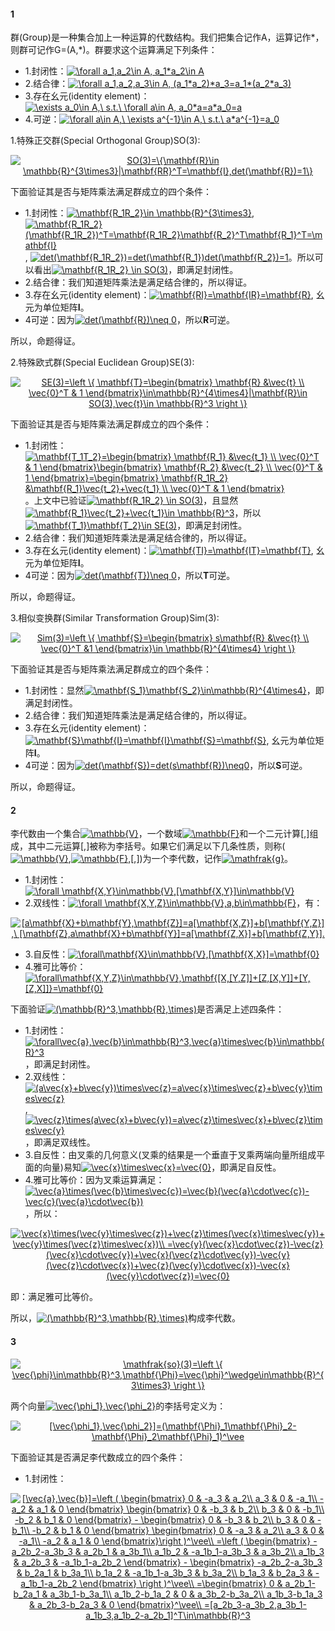 #### 1
群(Group)是一种集合加上一种运算的代数结构。我们把集合记作A，运算记作*，则群可记作G=(A,*)。群要求这个运算满足下列条件：

* 1.封闭性：<a href="https://www.codecogs.com/eqnedit.php?latex=\forall&space;a_1,a_2\in&space;A,&space;a_1*a_2\in&space;A" target="_blank"><img src="https://latex.codecogs.com/gif.latex?\forall&space;a_1,a_2\in&space;A,&space;a_1*a_2\in&space;A" title="\forall a_1,a_2\in A, a_1*a_2\in A" /></a>
* 2.结合律：<a href="https://www.codecogs.com/eqnedit.php?latex=\forall&space;a_1,a_2,a_3\in&space;A,&space;(a_1*a_2)*a_3=a_1*(a_2*a_3)" target="_blank"><img src="https://latex.codecogs.com/gif.latex?\forall&space;a_1,a_2,a_3\in&space;A,&space;(a_1*a_2)*a_3=a_1*(a_2*a_3)" title="\forall a_1,a_2,a_3\in A, (a_1*a_2)*a_3=a_1*(a_2*a_3)" /></a>
* 3.存在幺元(identity element)：<a href="https://www.codecogs.com/eqnedit.php?latex=\exists&space;a_0\in&space;A,\&space;s.t.\&space;\forall&space;a\in&space;A,&space;a_0*a=a*a_0=a" target="_blank"><img src="https://latex.codecogs.com/gif.latex?\exists&space;a_0\in&space;A,\&space;s.t.\&space;\forall&space;a\in&space;A,&space;a_0*a=a*a_0=a" title="\exists a_0\in A,\ s.t.\ \forall a\in A, a_0*a=a*a_0=a" /></a>
* 4.可逆：<a href="https://www.codecogs.com/eqnedit.php?latex=\forall&space;a\in&space;A,\&space;\exists&space;a^{-1}\in&space;A,\&space;s.t.\&space;a*a^{-1}=a_0" target="_blank"><img src="https://latex.codecogs.com/gif.latex?\forall&space;a\in&space;A,\&space;\exists&space;a^{-1}\in&space;A,\&space;s.t.\&space;a*a^{-1}=a_0" title="\forall a\in A,\ \exists a^{-1}\in A,\ s.t.\ a*a^{-1}=a_0" /></a>

1.特殊正交群(Special Orthogonal Group)SO(3):

<p align="center">
<a href="https://www.codecogs.com/eqnedit.php?latex=SO(3)=\{\mathbf{R}\in&space;\mathbb{R}^{3\times3}|\mathbf{RR}^T=\mathbf{I},det(\mathbf{R})=1\}" target="_blank"><img src="https://latex.codecogs.com/gif.latex?SO(3)=\{\mathbf{R}\in&space;\mathbb{R}^{3\times3}|\mathbf{RR}^T=\mathbf{I},det(\mathbf{R})=1\}" title="SO(3)=\{\mathbf{R}\in \mathbb{R}^{3\times3}|\mathbf{RR}^T=\mathbf{I},det(\mathbf{R})=1\}" /></a>
</p>  

下面验证其是否与矩阵乘法满足群成立的四个条件：
* 1.封闭性：<a href="https://www.codecogs.com/eqnedit.php?latex=\mathbf{R_1R_2}\in&space;\mathbb{R}^{3\times3}" target="_blank"><img src="https://latex.codecogs.com/gif.latex?\mathbf{R_1R_2}\in&space;\mathbb{R}^{3\times3}" title="\mathbf{R_1R_2}\in \mathbb{R}^{3\times3}" /></a>, <a href="https://www.codecogs.com/eqnedit.php?latex=\mathbf{R_1R_2}(\mathbf{R_1R_2})^T=\mathbf{R_1R_2}\mathbf{R_2}^T\mathbf{R_1}^T=\mathbf{I}" target="_blank"><img src="https://latex.codecogs.com/gif.latex?\mathbf{R_1R_2}(\mathbf{R_1R_2})^T=\mathbf{R_1R_2}\mathbf{R_2}^T\mathbf{R_1}^T=\mathbf{I}" title="\mathbf{R_1R_2}(\mathbf{R_1R_2})^T=\mathbf{R_1R_2}\mathbf{R_2}^T\mathbf{R_1}^T=\mathbf{I}" /></a>, <a href="https://www.codecogs.com/eqnedit.php?latex=det(\mathbf{R_1R_2})=det(\mathbf{R_1})det(\mathbf{R_2})=1" target="_blank"><img src="https://latex.codecogs.com/gif.latex?det(\mathbf{R_1R_2})=det(\mathbf{R_1})det(\mathbf{R_2})=1" title="det(\mathbf{R_1R_2})=det(\mathbf{R_1})det(\mathbf{R_2})=1" /></a>。所以可以看出<a href="https://www.codecogs.com/eqnedit.php?latex=\mathbf{R_1R_2}&space;\in&space;SO(3)" target="_blank"><img src="https://latex.codecogs.com/gif.latex?\mathbf{R_1R_2}&space;\in&space;SO(3)" title="\mathbf{R_1R_2} \in SO(3)" /></a>，即满足封闭性。
* 2.结合律：我们知道矩阵乘法是满足结合律的，所以得证。
* 3.存在幺元(identity element)：<a href="https://www.codecogs.com/eqnedit.php?latex=\mathbf{RI}=\mathbf{IR}=\mathbf{R}" target="_blank"><img src="https://latex.codecogs.com/gif.latex?\mathbf{RI}=\mathbf{IR}=\mathbf{R}" title="\mathbf{RI}=\mathbf{IR}=\mathbf{R}" /></a>, 幺元为单位矩阵**I**。
* 4可逆：因为<a href="https://www.codecogs.com/eqnedit.php?latex=det(\mathbf{R})\neq&space;0" target="_blank"><img src="https://latex.codecogs.com/gif.latex?det(\mathbf{R})\neq&space;0" title="det(\mathbf{R})\neq 0" /></a>，所以**R**可逆。

所以，命题得证。


2.特殊欧式群(Special Euclidean Group)SE(3):

<p align="center">
<a href="https://www.codecogs.com/eqnedit.php?latex=SE(3)=\left&space;\{&space;\mathbf{T}=\begin{bmatrix}&space;\mathbf{R}&space;&\vec{t}&space;\\&space;\vec{0}^T&space;&&space;1&space;\end{bmatrix}\in\mathbb{R}^{4\times4}|\mathbf{R}\in&space;SO(3),\vec{t}\in&space;\mathbb{R}^3&space;\right&space;\}" target="_blank"><img src="https://latex.codecogs.com/gif.latex?SE(3)=\left&space;\{&space;\mathbf{T}=\begin{bmatrix}&space;\mathbf{R}&space;&\vec{t}&space;\\&space;\vec{0}^T&space;&&space;1&space;\end{bmatrix}\in\mathbb{R}^{4\times4}|\mathbf{R}\in&space;SO(3),\vec{t}\in&space;\mathbb{R}^3&space;\right&space;\}" title="SE(3)=\left \{ \mathbf{T}=\begin{bmatrix} \mathbf{R} &\vec{t} \\ \vec{0}^T & 1 \end{bmatrix}\in\mathbb{R}^{4\times4}|\mathbf{R}\in SO(3),\vec{t}\in \mathbb{R}^3 \right \}" /></a>
</p> 

下面验证其是否与矩阵乘法满足群成立的四个条件：
* 1.封闭性：<a href="https://www.codecogs.com/eqnedit.php?latex=\mathbf{T_1T_2}=\begin{bmatrix}&space;\mathbf{R_1}&space;&\vec{t_1}&space;\\&space;\vec{0}^T&space;&&space;1&space;\end{bmatrix}\begin{bmatrix}&space;\mathbf{R_2}&space;&\vec{t_2}&space;\\&space;\vec{0}^T&space;&&space;1&space;\end{bmatrix}=\begin{bmatrix}&space;\mathbf{R_1R_2}&space;&\mathbf{R_1}\vec{t_2}&plus;\vec{t_1}&space;\\&space;\vec{0}^T&space;&&space;1&space;\end{bmatrix}" target="_blank"><img src="https://latex.codecogs.com/gif.latex?\mathbf{T_1T_2}=\begin{bmatrix}&space;\mathbf{R_1}&space;&\vec{t_1}&space;\\&space;\vec{0}^T&space;&&space;1&space;\end{bmatrix}\begin{bmatrix}&space;\mathbf{R_2}&space;&\vec{t_2}&space;\\&space;\vec{0}^T&space;&&space;1&space;\end{bmatrix}=\begin{bmatrix}&space;\mathbf{R_1R_2}&space;&\mathbf{R_1}\vec{t_2}&plus;\vec{t_1}&space;\\&space;\vec{0}^T&space;&&space;1&space;\end{bmatrix}" title="\mathbf{T_1T_2}=\begin{bmatrix} \mathbf{R_1} &\vec{t_1} \\ \vec{0}^T & 1 \end{bmatrix}\begin{bmatrix} \mathbf{R_2} &\vec{t_2} \\ \vec{0}^T & 1 \end{bmatrix}=\begin{bmatrix} \mathbf{R_1R_2} &\mathbf{R_1}\vec{t_2}+\vec{t_1} \\ \vec{0}^T & 1 \end{bmatrix}" /></a>。上文中已验证<a href="https://www.codecogs.com/eqnedit.php?latex=\mathbf{R_1R_2}&space;\in&space;SO(3)" target="_blank"><img src="https://latex.codecogs.com/gif.latex?\mathbf{R_1R_2}&space;\in&space;SO(3)" title="\mathbf{R_1R_2} \in SO(3)" /></a>，且显然<a href="https://www.codecogs.com/eqnedit.php?latex=\mathbf{R_1}\vec{t_2}&plus;\vec{t_1}\in&space;\mathbb{R}^3" target="_blank"><img src="https://latex.codecogs.com/gif.latex?\mathbf{R_1}\vec{t_2}&plus;\vec{t_1}\in&space;\mathbb{R}^3" title="\mathbf{R_1}\vec{t_2}+\vec{t_1}\in \mathbb{R}^3" /></a>，所以<a href="https://www.codecogs.com/eqnedit.php?latex=\mathbf{T_1}\mathbf{T_2}\in&space;SE(3)" target="_blank"><img src="https://latex.codecogs.com/gif.latex?\mathbf{T_1}\mathbf{T_2}\in&space;SE(3)" title="\mathbf{T_1}\mathbf{T_2}\in SE(3)" /></a>，即满足封闭性。
* 2.结合律：我们知道矩阵乘法是满足结合律的，所以得证。
* 3.存在幺元(identity element)：<a href="https://www.codecogs.com/eqnedit.php?latex=\mathbf{TI}=\mathbf{IT}=\mathbf{T}" target="_blank"><img src="https://latex.codecogs.com/gif.latex?\mathbf{TI}=\mathbf{IT}=\mathbf{T}" title="\mathbf{TI}=\mathbf{IT}=\mathbf{T}" /></a>, 幺元为单位矩阵**I**。
* 4可逆：因为<a href="https://www.codecogs.com/eqnedit.php?latex=det(\mathbf{T})\neq&space;0" target="_blank"><img src="https://latex.codecogs.com/gif.latex?det(\mathbf{T})\neq&space;0" title="det(\mathbf{T})\neq 0" /></a>，所以**T**可逆。

所以，命题得证。

3.相似变换群(Similar Transformation Group)Sim(3):

<p align="center">
<a href="https://www.codecogs.com/eqnedit.php?latex=Sim(3)=\left&space;\{&space;\mathbf{S}=\begin{bmatrix}&space;s\mathbf{R}&space;&\vec{t}&space;\\&space;\vec{0}^T&space;&1&space;\end{bmatrix}\in&space;\mathbb{R}^{4\times4}&space;\right&space;\}" target="_blank"><img src="https://latex.codecogs.com/gif.latex?Sim(3)=\left&space;\{&space;\mathbf{S}=\begin{bmatrix}&space;s\mathbf{R}&space;&\vec{t}&space;\\&space;\vec{0}^T&space;&1&space;\end{bmatrix}\in&space;\mathbb{R}^{4\times4}&space;\right&space;\}" title="Sim(3)=\left \{ \mathbf{S}=\begin{bmatrix} s\mathbf{R} &\vec{t} \\ \vec{0}^T &1 \end{bmatrix}\in \mathbb{R}^{4\times4} \right \}" /></a>
</p> 

下面验证其是否与矩阵乘法满足群成立的四个条件：
* 1.封闭性：显然<a href="https://www.codecogs.com/eqnedit.php?latex=\mathbf{S_1}\mathbf{S_2}\in\mathbb{R}^{4\times4}" target="_blank"><img src="https://latex.codecogs.com/gif.latex?\mathbf{S_1}\mathbf{S_2}\in\mathbb{R}^{4\times4}" title="\mathbf{S_1}\mathbf{S_2}\in\mathbb{R}^{4\times4}" /></a>，即满足封闭性。
* 2.结合律：我们知道矩阵乘法是满足结合律的，所以得证。
* 3.存在幺元(identity element)：<a href="https://www.codecogs.com/eqnedit.php?latex=\mathbf{S}\mathbf{I}=\mathbf{I}\mathbf{S}=\mathbf{S}" target="_blank"><img src="https://latex.codecogs.com/gif.latex?\mathbf{S}\mathbf{I}=\mathbf{I}\mathbf{S}=\mathbf{S}" title="\mathbf{S}\mathbf{I}=\mathbf{I}\mathbf{S}=\mathbf{S}" /></a>, 幺元为单位矩阵**I**。
* 4可逆：因为<a href="https://www.codecogs.com/eqnedit.php?latex=det(\mathbf{S})=det(s\mathbf{R})\neq0" target="_blank"><img src="https://latex.codecogs.com/gif.latex?det(\mathbf{S})=det(s\mathbf{R})\neq0" title="det(\mathbf{S})=det(s\mathbf{R})\neq0" /></a>，所以**S**可逆。

所以，命题得证。

#### 2

李代数由一个集合<a href="https://www.codecogs.com/eqnedit.php?latex=\mathbb{V}" target="_blank"><img src="https://latex.codecogs.com/gif.latex?\mathbb{V}" title="\mathbb{V}" /></a>，一个数域<a href="https://www.codecogs.com/eqnedit.php?latex=\mathbb{F}" target="_blank"><img src="https://latex.codecogs.com/gif.latex?\mathbb{F}" title="\mathbb{F}" /></a>和一个二元计算[,]组成，其中二元运算[,]被称为李括号。如果它们满足以下几条性质，则称(<a href="https://www.codecogs.com/eqnedit.php?latex=\mathbb{V}" target="_blank"><img src="https://latex.codecogs.com/gif.latex?\mathbb{V}" title="\mathbb{V}" /></a>,<a href="https://www.codecogs.com/eqnedit.php?latex=\mathbb{F}" target="_blank"><img src="https://latex.codecogs.com/gif.latex?\mathbb{F}" title="\mathbb{F}" /></a>,[,])为一个李代数，记作<a href="https://www.codecogs.com/eqnedit.php?latex=\mathfrak{g}" target="_blank"><img src="https://latex.codecogs.com/gif.latex?\mathfrak{g}" title="\mathfrak{g}" /></a>。

* 1.封闭性：<a href="https://www.codecogs.com/eqnedit.php?latex=\forall&space;\mathbf{X,Y}\in\mathbb{V},[\mathbf{X,Y}]\in\mathbb{V}" target="_blank"><img src="https://latex.codecogs.com/gif.latex?\forall&space;\mathbf{X,Y}\in\mathbb{V},[\mathbf{X,Y}]\in\mathbb{V}" title="\forall \mathbf{X,Y}\in\mathbb{V},[\mathbf{X,Y}]\in\mathbb{V}" /></a>
* 2.双线性：<a href="https://www.codecogs.com/eqnedit.php?latex=\forall&space;\mathbf{X,Y,Z}\in\mathbb{V},a,b\in\mathbb{F}" target="_blank"><img src="https://latex.codecogs.com/gif.latex?\forall&space;\mathbf{X,Y,Z}\in\mathbb{V},a,b\in\mathbb{F}" title="\forall \mathbf{X,Y,Z}\in\mathbb{V},a,b\in\mathbb{F}" /></a>，有：
<p align="center">
<a href="https://www.codecogs.com/eqnedit.php?latex=[a\mathbf{X}&plus;b\mathbf{Y},\mathbf{Z}]=a[\mathbf{X,Z}]&plus;b[\mathbf{Y,Z}],\&space;[\mathbf{Z},a\mathbf{X}&plus;b\mathbf{Y}]=a[\mathbf{Z,X}]&plus;b[\mathbf{Z,Y}]." target="_blank"><img src="https://latex.codecogs.com/gif.latex?[a\mathbf{X}&plus;b\mathbf{Y},\mathbf{Z}]=a[\mathbf{X,Z}]&plus;b[\mathbf{Y,Z}],\&space;[\mathbf{Z},a\mathbf{X}&plus;b\mathbf{Y}]=a[\mathbf{Z,X}]&plus;b[\mathbf{Z,Y}]." title="[a\mathbf{X}+b\mathbf{Y},\mathbf{Z}]=a[\mathbf{X,Z}]+b[\mathbf{Y,Z}],\ [\mathbf{Z},a\mathbf{X}+b\mathbf{Y}]=a[\mathbf{Z,X}]+b[\mathbf{Z,Y}]." /></a>
</p>  

* 3.自反性：<a href="https://www.codecogs.com/eqnedit.php?latex=\forall\mathbf{X}\in\mathbb{V},[\mathbf{X,X}]=\mathbf{0}" target="_blank"><img src="https://latex.codecogs.com/gif.latex?\forall\mathbf{X}\in\mathbb{V},[\mathbf{X,X}]=\mathbf{0}" title="\forall\mathbf{X}\in\mathbb{V},[\mathbf{X,X}]=\mathbf{0}" /></a>
* 4.雅可比等价：<a href="https://www.codecogs.com/eqnedit.php?latex=\forall\mathbf{X,Y,Z}\in\mathbb{V},\mathbf{[X,[Y,Z]]&plus;[Z,[X,Y]]&plus;[Y,[Z,X]]}=\mathbf{0}" target="_blank"><img src="https://latex.codecogs.com/gif.latex?\forall\mathbf{X,Y,Z}\in\mathbb{V},\mathbf{[X,[Y,Z]]&plus;[Z,[X,Y]]&plus;[Y,[Z,X]]}=\mathbf{0}" title="\forall\mathbf{X,Y,Z}\in\mathbb{V},\mathbf{[X,[Y,Z]]+[Z,[X,Y]]+[Y,[Z,X]]}=\mathbf{0}" /></a>

下面验证<a href="https://www.codecogs.com/eqnedit.php?latex=(\mathbb{R}^3,\mathbb{R},\times)" target="_blank"><img src="https://latex.codecogs.com/gif.latex?(\mathbb{R}^3,\mathbb{R},\times)" title="(\mathbb{R}^3,\mathbb{R},\times)" /></a>是否满足上述四条件：

* 1.封闭性：<a href="https://www.codecogs.com/eqnedit.php?latex=\forall\vec{a},\vec{b}\in\mathbb{R}^3,\vec{a}\times\vec{b}\in\mathbb{R}^3" target="_blank"><img src="https://latex.codecogs.com/gif.latex?\forall\vec{a},\vec{b}\in\mathbb{R}^3,\vec{a}\times\vec{b}\in\mathbb{R}^3" title="\forall\vec{a},\vec{b}\in\mathbb{R}^3,\vec{a}\times\vec{b}\in\mathbb{R}^3" /></a>，即满足封闭性。
* 2.双线性：<a href="https://www.codecogs.com/eqnedit.php?latex=(a\vec{x}&plus;b\vec{y})\times\vec{z}=a\vec{x}\times\vec{z}&plus;b\vec{y}\times\vec{z}" target="_blank"><img src="https://latex.codecogs.com/gif.latex?(a\vec{x}&plus;b\vec{y})\times\vec{z}=a\vec{x}\times\vec{z}&plus;b\vec{y}\times\vec{z}" title="(a\vec{x}+b\vec{y})\times\vec{z}=a\vec{x}\times\vec{z}+b\vec{y}\times\vec{z}" /></a>, <a href="https://www.codecogs.com/eqnedit.php?latex=\vec{z}\times(a\vec{x}&plus;b\vec{y})=a\vec{z}\times\vec{x}&plus;b\vec{z}\times\vec{y}" target="_blank"><img src="https://latex.codecogs.com/gif.latex?\vec{z}\times(a\vec{x}&plus;b\vec{y})=a\vec{z}\times\vec{x}&plus;b\vec{z}\times\vec{y}" title="\vec{z}\times(a\vec{x}+b\vec{y})=a\vec{z}\times\vec{x}+b\vec{z}\times\vec{y}" /></a>，即满足双线性。
* 3.自反性：由叉乘的几何意义(叉乘的结果是一个垂直于叉乘两端向量所组成平面的向量)易知<a href="https://www.codecogs.com/eqnedit.php?latex=\vec{x}\times\vec{x}=\vec{0}" target="_blank"><img src="https://latex.codecogs.com/gif.latex?\vec{x}\times\vec{x}=\vec{0}" title="\vec{x}\times\vec{x}=\vec{0}" /></a>，即满足自反性。
* 4.雅可比等价：因为叉乘运算满足：<a href="https://www.codecogs.com/eqnedit.php?latex=\vec{a}\times(\vec{b}\times\vec{c})=\vec{b}(\vec{a}\cdot\vec{c})-\vec{c}(\vec{a}\cdot\vec{b})" target="_blank"><img src="https://latex.codecogs.com/gif.latex?\vec{a}\times(\vec{b}\times\vec{c})=\vec{b}(\vec{a}\cdot\vec{c})-\vec{c}(\vec{a}\cdot\vec{b})" title="\vec{a}\times(\vec{b}\times\vec{c})=\vec{b}(\vec{a}\cdot\vec{c})-\vec{c}(\vec{a}\cdot\vec{b})" /></a>，所以：

<p align="center">
<a href="https://www.codecogs.com/eqnedit.php?latex=\vec{x}\times(\vec{y}\times\vec{z})&plus;\vec{z}\times(\vec{x}\times\vec{y})&plus;\vec{y}\times(\vec{z}\times\vec{x})\\&space;=\vec{y}(\vec{x}\cdot\vec{z})-\vec{z}(\vec{x}\cdot\vec{y})&plus;\vec{x}(\vec{z}\cdot\vec{y})-\vec{y}(\vec{z}\cdot\vec{x})&plus;\vec{z}(\vec{y}\cdot\vec{x})-\vec{x}(\vec{y}\cdot\vec{z})=\vec{0}" target="_blank"><img src="https://latex.codecogs.com/gif.latex?\vec{x}\times(\vec{y}\times\vec{z})&plus;\vec{z}\times(\vec{x}\times\vec{y})&plus;\vec{y}\times(\vec{z}\times\vec{x})\\&space;=\vec{y}(\vec{x}\cdot\vec{z})-\vec{z}(\vec{x}\cdot\vec{y})&plus;\vec{x}(\vec{z}\cdot\vec{y})-\vec{y}(\vec{z}\cdot\vec{x})&plus;\vec{z}(\vec{y}\cdot\vec{x})-\vec{x}(\vec{y}\cdot\vec{z})=\vec{0}" title="\vec{x}\times(\vec{y}\times\vec{z})+\vec{z}\times(\vec{x}\times\vec{y})+\vec{y}\times(\vec{z}\times\vec{x})\\ =\vec{y}(\vec{x}\cdot\vec{z})-\vec{z}(\vec{x}\cdot\vec{y})+\vec{x}(\vec{z}\cdot\vec{y})-\vec{y}(\vec{z}\cdot\vec{x})+\vec{z}(\vec{y}\cdot\vec{x})-\vec{x}(\vec{y}\cdot\vec{z})=\vec{0}" /></a>
</p>  
即：满足雅可比等价。

所以，<a href="https://www.codecogs.com/eqnedit.php?latex=(\mathbb{R}^3,\mathbb{R},\times)" target="_blank"><img src="https://latex.codecogs.com/gif.latex?(\mathbb{R}^3,\mathbb{R},\times)" title="(\mathbb{R}^3,\mathbb{R},\times)" /></a>构成李代数。

#### 3

<p align="center">
<a href="https://www.codecogs.com/eqnedit.php?latex=\mathfrak{so}(3)=\left&space;\{&space;\vec{\phi}\in\mathbb{R}^3,\mathbf{\Phi}=\vec{\phi}^\wedge\in\mathbb{R}^{3\times3}&space;\right&space;\}" target="_blank"><img src="https://latex.codecogs.com/gif.latex?\mathfrak{so}(3)=\left&space;\{&space;\vec{\phi}\in\mathbb{R}^3,\mathbf{\Phi}=\vec{\phi}^\wedge\in\mathbb{R}^{3\times3}&space;\right&space;\}" title="\mathfrak{so}(3)=\left \{ \vec{\phi}\in\mathbb{R}^3,\mathbf{\Phi}=\vec{\phi}^\wedge\in\mathbb{R}^{3\times3} \right \}" /></a>
</p>  

两个向量<a href="https://www.codecogs.com/eqnedit.php?latex=\vec{\phi_1},\vec{\phi_2}" target="_blank"><img src="https://latex.codecogs.com/gif.latex?\vec{\phi_1},\vec{\phi_2}" title="\vec{\phi_1},\vec{\phi_2}" /></a>的李括号定义为：

<p align="center">
<a href="https://www.codecogs.com/eqnedit.php?latex=[\vec{\phi_1},\vec{\phi_2}]=(\mathbf{\Phi}_1\mathbf{\Phi}_2-\mathbf{\Phi}_2\mathbf{\Phi}_1)^\vee" target="_blank"><img src="https://latex.codecogs.com/gif.latex?[\vec{\phi_1},\vec{\phi_2}]=(\mathbf{\Phi}_1\mathbf{\Phi}_2-\mathbf{\Phi}_2\mathbf{\Phi}_1)^\vee" title="[\vec{\phi_1},\vec{\phi_2}]=(\mathbf{\Phi}_1\mathbf{\Phi}_2-\mathbf{\Phi}_2\mathbf{\Phi}_1)^\vee" /></a>
</p>  

下面验证其是否满足李代数成立的四个条件：
* 1.封闭性：
<p align="center">
<a href="https://www.codecogs.com/eqnedit.php?latex=[\vec{a},\vec{b}]=\left&space;(&space;\begin{bmatrix}&space;0&space;&&space;-a_3&space;&&space;a_2\\&space;a_3&space;&&space;0&space;&&space;-a_1\\&space;-a_2&space;&&space;a_1&space;&&space;0&space;\end{bmatrix}&space;\begin{bmatrix}&space;0&space;&&space;-b_3&space;&&space;b_2\\&space;b_3&space;&&space;0&space;&&space;-b_1\\&space;-b_2&space;&&space;b_1&space;&&space;0&space;\end{bmatrix}&space;-&space;\begin{bmatrix}&space;0&space;&&space;-b_3&space;&&space;b_2\\&space;b_3&space;&&space;0&space;&&space;-b_1\\&space;-b_2&space;&&space;b_1&space;&&space;0&space;\end{bmatrix}&space;\begin{bmatrix}&space;0&space;&&space;-a_3&space;&&space;a_2\\&space;a_3&space;&&space;0&space;&&space;-a_1\\&space;-a_2&space;&&space;a_1&space;&&space;0&space;\end{bmatrix}\right&space;)^\vee\\&space;=\left&space;(&space;\begin{bmatrix}&space;-a_2b_2-a_3b_3&space;&&space;a_2b_1&space;&&space;a_3b_1\\&space;a_1b_2&space;&&space;-a_1b_1-a_3b_3&space;&&space;a_3b_2\\&space;a_1b_3&space;&&space;a_2b_3&space;&&space;-a_1b_1-a_2b_2&space;\end{bmatrix}&space;-&space;\begin{bmatrix}&space;-a_2b_2-a_3b_3&space;&&space;b_2a_1&space;&&space;b_3a_1\\&space;b_1a_2&space;&&space;-a_1b_1-a_3b_3&space;&&space;b_3a_2\\&space;b_1a_3&space;&&space;b_2a_3&space;&&space;-a_1b_1-a_2b_2&space;\end{bmatrix}&space;\right&space;)^\vee\\&space;=\begin{bmatrix}&space;0&space;&&space;a_2b_1-b_2a_1&space;&&space;a_3b_1-b_3a_1\\&space;a_1b_2-b_1a_2&space;&&space;0&space;&&space;a_3b_2-b_3a_2\\&space;a_1b_3-b_1a_3&space;&&space;a_2b_3-b_2a_3&space;&&space;0&space;\end{bmatrix}^\vee\\&space;=[a_2b_3-a_3b_2,a_3b_1-a_1b_3,a_1b_2-a_2b_1]^T\in\mathbb{R}^3" target="_blank"><img src="https://latex.codecogs.com/gif.latex?[\vec{a},\vec{b}]=\left&space;(&space;\begin{bmatrix}&space;0&space;&&space;-a_3&space;&&space;a_2\\&space;a_3&space;&&space;0&space;&&space;-a_1\\&space;-a_2&space;&&space;a_1&space;&&space;0&space;\end{bmatrix}&space;\begin{bmatrix}&space;0&space;&&space;-b_3&space;&&space;b_2\\&space;b_3&space;&&space;0&space;&&space;-b_1\\&space;-b_2&space;&&space;b_1&space;&&space;0&space;\end{bmatrix}&space;-&space;\begin{bmatrix}&space;0&space;&&space;-b_3&space;&&space;b_2\\&space;b_3&space;&&space;0&space;&&space;-b_1\\&space;-b_2&space;&&space;b_1&space;&&space;0&space;\end{bmatrix}&space;\begin{bmatrix}&space;0&space;&&space;-a_3&space;&&space;a_2\\&space;a_3&space;&&space;0&space;&&space;-a_1\\&space;-a_2&space;&&space;a_1&space;&&space;0&space;\end{bmatrix}\right&space;)^\vee\\&space;=\left&space;(&space;\begin{bmatrix}&space;-a_2b_2-a_3b_3&space;&&space;a_2b_1&space;&&space;a_3b_1\\&space;a_1b_2&space;&&space;-a_1b_1-a_3b_3&space;&&space;a_3b_2\\&space;a_1b_3&space;&&space;a_2b_3&space;&&space;-a_1b_1-a_2b_2&space;\end{bmatrix}&space;-&space;\begin{bmatrix}&space;-a_2b_2-a_3b_3&space;&&space;b_2a_1&space;&&space;b_3a_1\\&space;b_1a_2&space;&&space;-a_1b_1-a_3b_3&space;&&space;b_3a_2\\&space;b_1a_3&space;&&space;b_2a_3&space;&&space;-a_1b_1-a_2b_2&space;\end{bmatrix}&space;\right&space;)^\vee\\&space;=\begin{bmatrix}&space;0&space;&&space;a_2b_1-b_2a_1&space;&&space;a_3b_1-b_3a_1\\&space;a_1b_2-b_1a_2&space;&&space;0&space;&&space;a_3b_2-b_3a_2\\&space;a_1b_3-b_1a_3&space;&&space;a_2b_3-b_2a_3&space;&&space;0&space;\end{bmatrix}^\vee\\&space;=[a_2b_3-a_3b_2,a_3b_1-a_1b_3,a_1b_2-a_2b_1]^T\in\mathbb{R}^3" title="[\vec{a},\vec{b}]=\left ( \begin{bmatrix} 0 & -a_3 & a_2\\ a_3 & 0 & -a_1\\ -a_2 & a_1 & 0 \end{bmatrix} \begin{bmatrix} 0 & -b_3 & b_2\\ b_3 & 0 & -b_1\\ -b_2 & b_1 & 0 \end{bmatrix} - \begin{bmatrix} 0 & -b_3 & b_2\\ b_3 & 0 & -b_1\\ -b_2 & b_1 & 0 \end{bmatrix} \begin{bmatrix} 0 & -a_3 & a_2\\ a_3 & 0 & -a_1\\ -a_2 & a_1 & 0 \end{bmatrix}\right )^\vee\\ =\left ( \begin{bmatrix} -a_2b_2-a_3b_3 & a_2b_1 & a_3b_1\\ a_1b_2 & -a_1b_1-a_3b_3 & a_3b_2\\ a_1b_3 & a_2b_3 & -a_1b_1-a_2b_2 \end{bmatrix} - \begin{bmatrix} -a_2b_2-a_3b_3 & b_2a_1 & b_3a_1\\ b_1a_2 & -a_1b_1-a_3b_3 & b_3a_2\\ b_1a_3 & b_2a_3 & -a_1b_1-a_2b_2 \end{bmatrix} \right )^\vee\\ =\begin{bmatrix} 0 & a_2b_1-b_2a_1 & a_3b_1-b_3a_1\\ a_1b_2-b_1a_2 & 0 & a_3b_2-b_3a_2\\ a_1b_3-b_1a_3 & a_2b_3-b_2a_3 & 0 \end{bmatrix}^\vee\\ =[a_2b_3-a_3b_2,a_3b_1-a_1b_3,a_1b_2-a_2b_1]^T\in\mathbb{R}^3" /></a>
</p>  
  

